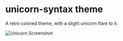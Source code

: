 # unicorn-syntax theme

A retro colored theme, with a slight unicorn flare to it.

![Unicorn Screenshot](http://i.imgur.com/PeBQvDQ.png)
